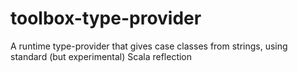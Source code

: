 toolbox-type-provider
=====================

A runtime type-provider that gives case classes from strings, using standard (but experimental) Scala reflection
